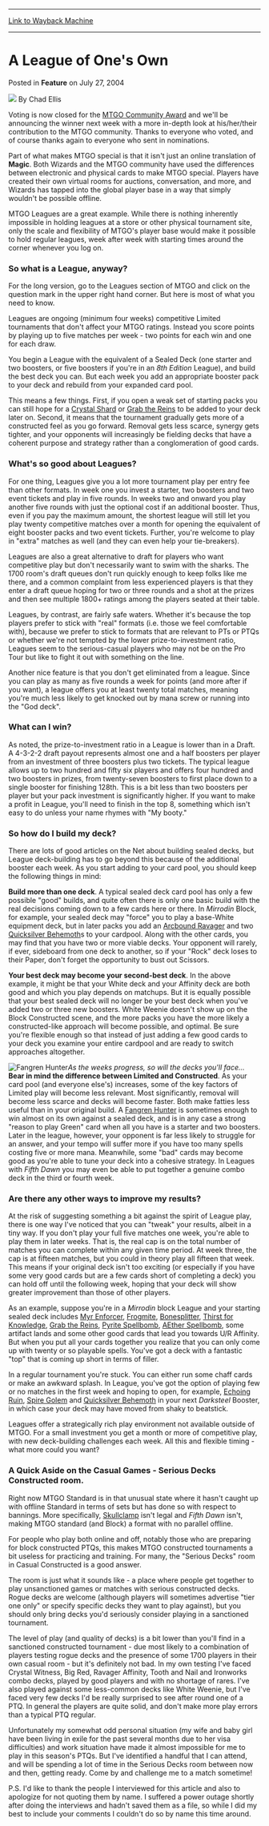 
---
[Link to Wayback Machine](https://web.archive.org/web/20220123185026/https://magic.wizards.com/en/articles/archive/league-ones-own-2004-07-27)

[_metadata_:author]:- "Chad Ellis"
[_metadata_:description]:- "Voting is now closed for the MTGO Community Award and we'll be announcing the winner next week with a more in-depth look at his/her/their contribution to the MTGO community. Thanks to everyone who voted, and of course thanks again to everyone who sent in nominations. Part of what makes MTGO special is that it isn't just an online translation of Magic. Both Wizards and the MTGO"
[_metadata_:generator]:- "Drupal 7 (http://drupal.org)"
[_metadata_:node]:- "620401"
[_metadata_:publish_date]:- "2004-07-27"
[_metadata_:source]:- "div-main-content"
[_metadata_:title]:- "A League of One's Own"
[_metadata_:wayback_capture_timestamp]:- "2022-01-23 18:50:26"
[_metadata_:wayback_raw_url]:- "https://web.archive.org/web/20220123185026id_/https://magic.wizards.com/en/articles/archive/league-ones-own-2004-07-27"
[_metadata_:wayback_url]:- "https://magic.wizards.com/en/articles/archive/league-ones-own-2004-07-27"
---


A League of One's Own
=====================



 Posted in **Feature**
 on July 27, 2004 






![](https://media.magic.wizards.com/styles/auth_small/public/images/hero/wizardslogo_thumb.jpg)
By Chad Ellis












Voting is now closed for the [MTGO Community Award](/en/articles/archive/envelope-please-2004-07-20) and we'll be announcing the winner next week with a more in-depth look at his/her/their contribution to the MTGO community. Thanks to everyone who voted, and of course thanks again to everyone who sent in nominations.


Part of what makes MTGO special is that it isn't just an online translation of **Magic**. Both Wizards and the MTGO community have used the differences between electronic and physical cards to make MTGO special. Players have created their own virtual rooms for auctions, conversation, and more, and Wizards has tapped into the global player base in a way that simply wouldn't be possible offline.


MTGO Leagues are a great example. While there is nothing inherently impossible in holding leagues at a store or other physical tournament site, only the scale and flexibility of MTGO's player base would make it possible to hold regular leagues, week after week with starting times around the corner whenever you log on.


### So what is a League, anyway?


For the long version, go to the Leagues section of MTGO and click on the question mark in the upper right hand corner. But here is most of what you need to know.


Leagues are ongoing (minimum four weeks) competitive Limited tournaments that don't affect your MTGO ratings. Instead you score points by playing up to five matches per week - two points for each win and one for each draw.


You begin a League with the equivalent of a Sealed Deck (one starter and two boosters, or five boosters if you're in an *8th Edition* League), and build the best deck you can. But each week you add an appropriate booster pack to your deck and rebuild from your expanded card pool.


This means a few things. First, if you open a weak set of starting packs you can still hope for a [Crystal Shard](https://gatherer.wizards.com/Pages/Card/Details.aspx?name=Crystal+Shard) or [Grab the Reins](https://gatherer.wizards.com/Pages/Card/Details.aspx?name=Grab+the+Reins) to be added to your deck later on. Second, it means that the tournament gradually gets more of a constructed feel as you go forward. Removal gets less scarce, synergy gets tighter, and your opponents will increasingly be fielding decks that have a coherent purpose and strategy rather than a conglomeration of good cards.


### What's so good about Leagues?


For one thing, Leagues give you a lot more tournament play per entry fee than other formats. In week one you invest a starter, two boosters and two event tickets and play in five rounds. In weeks two and onward you play another five rounds with just the optional cost if an additional booster. Thus, even if you pay the maximum amount, the shortest league will still let you play twenty competitive matches over a month for opening the equivalent of eight booster packs and two event tickets. Further, you're welcome to play in "extra" matches as well (and they can even help your tie-breakers).


Leagues are also a great alternative to draft for players who want competitive play but don't necessarily want to swim with the sharks. The 1700 room's draft queues don't run quickly enough to keep folks like me there, and a common complaint from less experienced players is that they enter a draft queue hoping for two or three rounds and a shot at the prizes and then see multiple 1800+ ratings among the players seated at their table.


Leagues, by contrast, are fairly safe waters. Whether it's because the top players prefer to stick with "real" formats (i.e. those we feel comfortable with), because we prefer to stick to formats that are relevant to PTs or PTQs or whether we're not tempted by the lower prize-to-investment ratio, Leagues seem to the serious-casual players who may not be on the Pro Tour but like to fight it out with something on the line.


Another nice feature is that you don't get eliminated from a league. Since you can play as many as five rounds a week for points (and more after if you want), a league offers you at least twenty total matches, meaning you're much less likely to get knocked out by mana screw or running into the "God deck".


### What can I win?


As noted, the prize-to-investment ratio in a League is lower than in a Draft. A 4-3-2-2 draft payout represents almost one and a half boosters per player from an investment of three boosters plus two tickets. The typical league allows up to two hundred and fifty six players and offers four hundred and two boosters in prizes, from twenty-seven boosters to first place down to a single booster for finishing 128th. This is a bit less than two boosters per player but your pack investment is significantly higher. If you want to make a profit in League, you'll need to finish in the top 8, something which isn't easy to do unless your name rhymes with "My booty."


### So how do I build my deck?


There are lots of good articles on the Net about building sealed decks, but League deck-building has to go beyond this because of the additional booster each week. As you start adding to your card pool, you should keep the following things in mind:


**Build more than one deck**. A typical sealed deck card pool has only a few possible "good" builds, and quite often there is only one basic build with the real decisions coming down to a few cards here or there. In *Mirrodin* Block, for example, your sealed deck may "force" you to play a base-White equipment deck, but in later packs you add an [Arcbound Ravager](https://gatherer.wizards.com/Pages/Card/Details.aspx?name=Arcbound+Ravager) and two [Quicksilver Behemoth](https://gatherer.wizards.com/Pages/Card/Details.aspx?name=Quicksilver+Behemoth)s to your cardpool. Along with the other cards, you may find that you have two or more viable decks. Your opponent will rarely, if ever, sideboard from one deck to another, so if your "Rock" deck loses to their Paper, don't forget the opportunity to bust out Scissors.


**Your best deck may become your second-best deck**. In the above example, it might be that your White deck and your Affinity deck are both good and which you play depends on matchups. But it is equally possible that your best sealed deck will no longer be your best deck when you've added two or three new boosters. White Weenie doesn't show up on the Block Constructed scene, and the more packs you have the more likely a constructed-like approach will become possible, and optimal. Be sure you're flexible enough so that instead of just adding a few good cards to your deck you examine your entire cardpool and are ready to switch approaches altogether.


![Fangren Hunter](http://gatherer.wizards.com/Handlers/Image.ashx?type=card&name=Fangren+Hunter)*As the weeks progress, so will the decks you'll face...*
**Bear in mind the difference between Limited and Constructed**. As your card pool (and everyone else's) increases, some of the key factors of Limited play will become less relevant. Most significantly, removal will become less scarce and decks will become faster. Both make fatties less useful than in your original build. A [Fangren Hunter](https://gatherer.wizards.com/Pages/Card/Details.aspx?name=Fangren+Hunter) is sometimes enough to win almost on its own against a sealed deck, and is in any case a strong "reason to play Green" card when all you have is a starter and two boosters. Later in the league, however, your opponent is far less likely to struggle for an answer, and your tempo will suffer more if you have too many spells costing five or more mana. Meanwhile, some "bad" cards may become good as you're able to tune your deck into a cohesive strategy. In Leagues with *Fifth Dawn* you may even be able to put together a genuine combo deck in the third or fourth week.


### Are there any other ways to improve my results?


At the risk of suggesting something a bit against the spirit of League play, there is one way I've noticed that you can "tweak" your results, albeit in a tiny way. If you don't play your full five matches one week, you're able to play them in later weeks. That is, the real cap is on the total number of matches you can complete within any given time period. At week three, the cap is at fifteen matches, but you could in theory play all fifteen that week. This means if your original deck isn't too exciting (or especially if you have some very good cards but are a few cards short of completing a deck) you can hold off until the following week, hoping that your deck will show greater improvement than those of other players.


As an example, suppose you're in a *Mirrodin* block League and your starting sealed deck includes [Myr Enforcer](https://gatherer.wizards.com/Pages/Card/Details.aspx?name=Myr+Enforcer), [Frogmite](https://gatherer.wizards.com/Pages/Card/Details.aspx?name=Frogmite), [Bonesplitter](https://gatherer.wizards.com/Pages/Card/Details.aspx?name=Bonesplitter), [Thirst for Knowledge](https://gatherer.wizards.com/Pages/Card/Details.aspx?name=Thirst+for+Knowledge), [Grab the Reins](https://gatherer.wizards.com/Pages/Card/Details.aspx?name=Grab+the+Reins), [Pyrite Spellbomb](https://gatherer.wizards.com/Pages/Card/Details.aspx?name=Pyrite+Spellbomb), [AEther Spellbomb](https://gatherer.wizards.com/Pages/Card/Details.aspx?name=AEther+Spellbomb), some artifact lands and some other good cards that lead you towards U/R Affinity. But when you put all your cards together you realize that you can only come up with twenty or so playable spells. You've got a deck with a fantastic "top" that is coming up short in terms of filler.


In a regular tournament you're stuck. You can either run some chaff cards or make an awkward splash. In League, you've got the option of playing few or no matches in the first week and hoping to open, for example, [Echoing Ruin](https://gatherer.wizards.com/Pages/Card/Details.aspx?name=Echoing+Ruin), [Spire Golem](https://gatherer.wizards.com/Pages/Card/Details.aspx?name=Spire+Golem) and [Quicksilver Behemoth](https://gatherer.wizards.com/Pages/Card/Details.aspx?name=Quicksilver+Behemoth) in your next *Darksteel* Booster, in which case your deck may have moved from shaky to beatstick.


Leagues offer a strategically rich play environment not available outside of MTGO. For a small investment you get a month or more of competitive play, with new deck-building challenges each week. All this and flexible timing - what more could you want?


### A Quick Aside on the Casual Games - Serious Decks Constructed room.


Right now MTGO Standard is in that unusual state where it hasn't caught up with offline Standard in terms of sets but has done so with respect to bannings. More specifically, [Skullclamp](https://gatherer.wizards.com/Pages/Card/Details.aspx?name=Skullclamp) isn't legal and *Fifth Dawn* isn't, making MTGO standard (and Block) a format with no parallel offline.


For people who play both online and off, notably those who are preparing for block constructed PTQs, this makes MTGO constructed tournaments a bit useless for practicing and training. For many, the "Serious Decks" room in Casual Constructed is a good answer.


The room is just what it sounds like - a place where people get together to play unsanctioned games or matches with serious constructed decks. Rogue decks are welcome (although players will sometimes advertise "tier one only" or specify specific decks they want to play against), but you should only bring decks you'd seriously consider playing in a sanctioned tournament.


The level of play (and quality of decks) is a bit lower than you'll find in a sanctioned constructed tournament - due most likely to a combination of players testing rogue decks and the presence of some 1700 players in their own casual room - but it's definitely not bad. In my own testing I've faced Crystal Witness, Big Red, Ravager Affinity, Tooth and Nail and Ironworks combo decks, played by good players and with no shortage of rares. I've also played against some less-common decks like White Weenie, but I've faced very few decks I'd be really surprised to see after round one of a PTQ. In general the players are quite solid, and don't make more play errors than a typical PTQ regular.


Unfortunately my somewhat odd personal situation (my wife and baby girl have been living in exile for the past several months due to her visa difficulties) and work situation have made it almost impossible for me to play in this season's PTQs. But I've identified a handful that I can attend, and will be spending a lot of time in the Serious Decks room between now and then, getting ready. Come by and challenge me to a match sometime!


P.S. I'd like to thank the people I interviewed for this article and also to apologize for not quoting them by name. I suffered a power outage shortly after doing the interviews and hadn't saved them as a file, so while I did my best to include your comments I couldn't do so by name this time around.








